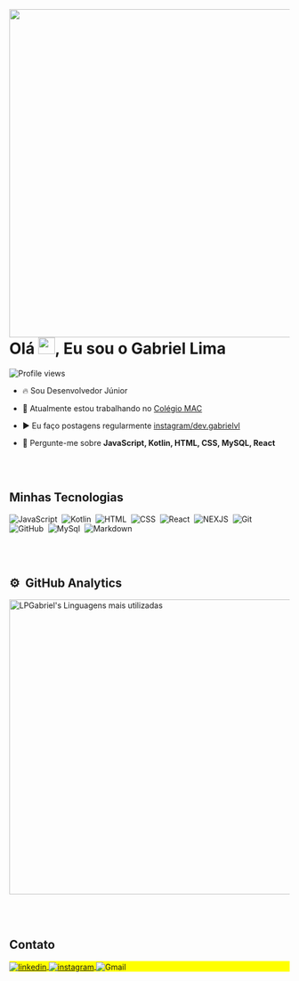 <img align="right" height="590em" src="https://raw.githubusercontent.com/gist/LPGabriel/fe2ec072f94cb2a5b877dba625280b39/raw/2210e8a6c3c2f93544de09af0a8d0d9befc5ae9d/githubcard.svg"/>
<h1 align="left">Olá <img src="https://raw.githubusercontent.com/kaueMarques/kaueMarques/master/hi.gif" height="30px">, Eu sou o Gabriel Lima</h1>
<p align="left"> <img src="https://komarev.com/ghpvc/?username=LPGabriel&color=yellow" alt="Profile views" /> </p>

- 🔥 Sou Desenvolvedor Júnior

- 🔭 Atualmente estou trabalhando no [Colégio MAC](https://www.instagram.com/colegiomacoficial/)

- ▶️ Eu faço postagens regularmente [instagram/dev.gabrielvl](https://www.instagram.com/dev.gabrielvl/)

- 💬 Pergunte-me sobre **JavaScript, Kotlin, HTML, CSS, MySQL, React**
<!--
- ⚡ Curiosidades **Oneye 😜**

- 👨‍💻 More at [maykbrito.dev](https://maykbrito.dev)
-->

<br><br>

## Minhas Tecnologias
<!--
![Node.js](https://img.shields.io/badge/-Node.js-05122A?style=flat&logo=node.js)&nbsp;
-->
![JavaScript](https://img.shields.io/badge/-JavaScript-05122A?style=flat&logo=javascript)&nbsp;
![Kotlin](https://img.shields.io/badge/-Kotlin-05122A?style=flat&logo=kotlin)&nbsp;
![HTML](https://img.shields.io/badge/-HTML-05122A?style=flat&logo=HTML5)&nbsp;
![CSS](https://img.shields.io/badge/-CSS-05122A?style=flat&logo=CSS3&logoColor=1572B6)&nbsp;
![React](https://img.shields.io/badge/-React-05122A?style=flat&logo=react)&nbsp;
![NEXJS](https://img.shields.io/badge/-Nex.js-05122A?style=flat&logo=next.js)&nbsp;
![Git](https://img.shields.io/badge/-Git-05122A?style=flat&logo=git)&nbsp;
![GitHub](https://img.shields.io/badge/-GitHub-05122A?style=flat&logo=github)&nbsp;
![MySql](https://img.shields.io/badge/-MySQL-05122A?style=flat&logo=mysql)&nbsp;
![Markdown](https://img.shields.io/badge/-Markdown-05122A?style=flat&logo=markdown)&nbsp;

<br><br>


## ⚙️ &nbsp;GitHub Analytics

<p align="left">
<!-- <img width="530em" src="https://github-readme-stats.vercel.app/api?username=LPGabriel&show_icons=true&theme=vision-friendly-dark" alt="LPGabriel's stats"/> -->
<img width="530em" src="https://github-readme-stats.vercel.app/api/top-langs/?username=LPGabriel&layout=compact&theme=vision-friendly-dark" alt="LPGabriel's Linguagens mais utilizadas"/>
</p>

<br><br>

## Contato

<p align="left" style="background:yellow">
<a href="https://linkedin.com/in/gabriel-lima-4ab513233" target="_blank">
  <img align="center" src="https://img.shields.io/badge/-gabriellima-05122A?style=flat&logo=linkedin" alt="linkedin"/>
</a>
<a href="https://instagram.com/dev.gabrielvl" target="_blank">
 <img align="center" src="https://img.shields.io/badge/-dev.gabrielvl-05122A?style=flat&logo=instagram" alt="instagram"/>
</a>
  
 <img align="center" src="https://img.shields.io/badge/-devgabrielvl@gmail.com-05122A?style=flat&logo=gmail" alt="Gmail"/>

</p>


<!--
<img width="490em" src="https://github-readme-twitter-gazf.vercel.app/api?id=maykbrito&layout=wide&show_reply=off&show_retweet=off" />


**maykbrito/maykbrito** is a ✨ _special_ ✨ repository because its `README.md` (this file) appears on your GitHub profile.

Here are some ideas to get you started:

- 🔭 I’m currently working on ...
- 🌱 I’m currently learning ...
- 👯 I’m looking to collaborate on ...
- 🤔 I’m looking for help with ...
- 💬 Ask me about ...
- 📫 How to reach me: ...
- 😄 Pronouns: ... 
- ⚡ Fun fact: ...
-->
